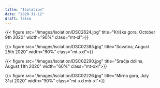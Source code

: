 ```yaml
---
title: "Isolation"
date: "2020-31-12"
draft: false
---
```


{{< figure src="/images/isolation/DSC2624.jpg" title="Kriška gora, October 9th 2020" width="90%" class="mt-xl">}}

{{< figure src="/images/isolation/DSC02385.jpg" title="Sovatna, August 25th 2020" width="60%" class="mt-xxl">}}

{{< figure src="/images/isolation/DSC02290.jpg" title="Sračja dolina, August 11th 2020" width="60%" class="mt-xxl">}}

{{< figure src="/images/isolation/DSC02226.jpg" title="Mirna gora, July 31st 2020" width="90%" class="mt-xxl mb-xl">}}
